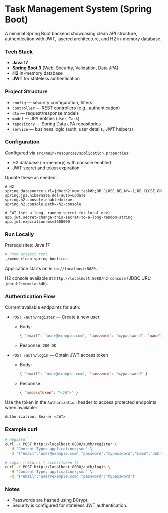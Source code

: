 # Task Management System (Spring Boot)

A minimal Spring Boot backend showcasing clean API structure, authentication with JWT, layered architecture, and H2 in-memory database.

### Tech Stack
- **Java 17**
- **Spring Boot 3** (Web, Security, Validation, Data JPA)
- **H2** in-memory database
- **JWT** for stateless authentication

### Project Structure
- `config` — security configuration, filters
- `controller` — REST controllers (e.g., authentication)
- `dto` — request/response models
- `model` — JPA entities (`User`, `Task`)
- `repository` — Spring Data JPA repositories
- `service` — business logic (auth, user details, JWT helpers)

### Configuration
Configured via `src/main/resources/application.properties`:
- H2 database (in-memory) with console enabled
- JWT secret and token expiration

Update these as needed:
```properties
# H2
spring.datasource.url=jdbc:h2:mem:taskdb;DB_CLOSE_DELAY=-1;DB_CLOSE_ON_EXIT=FALSE
spring.jpa.hibernate.ddl-auto=update
spring.h2.console.enabled=true
spring.h2.console.path=/h2-console

# JWT (set a long, random secret for local dev)
app.jwt.secret=change-this-secret-to-a-long-random-string
app.jwt.expiration-ms=3600000
```

### Run Locally
Prerequisites: Java 17

```bash
# From project root
./mvnw clean spring-boot:run
```

Application starts on `http://localhost:8080`.

H2 console available at `http://localhost:8080/h2-console` (JDBC URL: `jdbc:h2:mem:taskdb`).

### Authentication Flow
Current available endpoints for auth:

- `POST /auth/register` — Create a new user
  - Body:
    ```json
    { "email": "user@example.com", "password": "mypassword", "name": "John Doe" }
    ```
  - Response: `200 OK`

- `POST /auth/login` — Obtain JWT access token
  - Body:
    ```json
    { "email": "user@example.com", "password": "mypassword" }
    ```
  - Response:
    ```json
    { "accessToken": "<JWT>" }
    ```

Use the token in the `Authorization` header to access protected endpoints when available:
```
Authorization: Bearer <JWT>
```

### Example curl
```bash
# Register
curl -X POST http://localhost:8080/auth/register \
  -H "Content-Type: application/json" \
  -d '{"email":"user@example.com","password":"mypassword","name":"John Doe"}'

# Login (returns { accessToken })
curl -X POST http://localhost:8080/auth/login \
  -H "Content-Type: application/json" \
  -d '{"email":"user@example.com","password":"mypassword"}'
```

### Notes
- Passwords are hashed using BCrypt.
- Security is configured for stateless JWT authentication.


